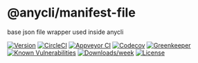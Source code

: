 @anycli/manifest-file
====================

base json file wrapper used inside anycli

[![Version](https://img.shields.io/npm/v/@anycli/manifest-file.svg)](https://npmjs.org/package/@anycli/manifest-file)
[![CircleCI](https://circleci.com/gh/anycli/manifest-file/tree/master.svg?style=svg)](https://circleci.com/gh/anycli/manifest-file/tree/master)
[![Appveyor CI](https://ci.appveyor.com/api/projects/status/github/anycli/manifest-file?branch=master&svg=true)](https://ci.appveyor.com/project/heroku/manifest-file/branch/master)
[![Codecov](https://codecov.io/gh/anycli/manifest-file/branch/master/graph/badge.svg)](https://codecov.io/gh/anycli/manifest-file)
[![Greenkeeper](https://badges.greenkeeper.io/anycli/manifest-file.svg)](https://greenkeeper.io/)
[![Known Vulnerabilities](https://snyk.io/test/npm/@anycli/manifest-file/badge.svg)](https://snyk.io/test/npm/@anycli/manifest-file)
[![Downloads/week](https://img.shields.io/npm/dw/@anycli/manifest-file.svg)](https://npmjs.org/package/@anycli/manifest-file)
[![License](https://img.shields.io/npm/l/@anycli/manifest-file.svg)](https://github.com/anycli/manifest-file/blob/master/package.json)
